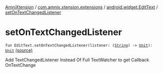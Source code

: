 [AmniXtension](../../index.md) / [com.amnix.xtension.extensions](../index.md) / [android.widget.EditText](index.md) / [setOnTextChangedListener](./set-on-text-changed-listener.md)

# setOnTextChangedListener

`fun EditText.setOnTextChangedListener(listener: (`[`String`](https://kotlinlang.org/api/latest/jvm/stdlib/kotlin/-string/index.html)`) -> `[`Unit`](https://kotlinlang.org/api/latest/jvm/stdlib/kotlin/-unit/index.html)`): `[`Unit`](https://kotlinlang.org/api/latest/jvm/stdlib/kotlin/-unit/index.html) [(source)](https://github.com/AmniX/AmniXTension/tree/master/AmniXtension/src/main/java/com/amnix/xtension/extensions/EditTextExtensions.kt#L10)

Add TextChangedListener Instead Of Full TextWatcher to get Callback OnTextChange

